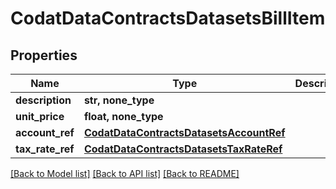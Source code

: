 # CodatDataContractsDatasetsBillItem


## Properties
Name | Type | Description | Notes
------------ | ------------- | ------------- | -------------
**description** | **str, none_type** |  | [optional] 
**unit_price** | **float, none_type** |  | [optional] 
**account_ref** | [**CodatDataContractsDatasetsAccountRef**](CodatDataContractsDatasetsAccountRef.md) |  | [optional] 
**tax_rate_ref** | [**CodatDataContractsDatasetsTaxRateRef**](CodatDataContractsDatasetsTaxRateRef.md) |  | [optional] 

[[Back to Model list]](../README.md#documentation-for-models) [[Back to API list]](../README.md#documentation-for-api-endpoints) [[Back to README]](../README.md)


